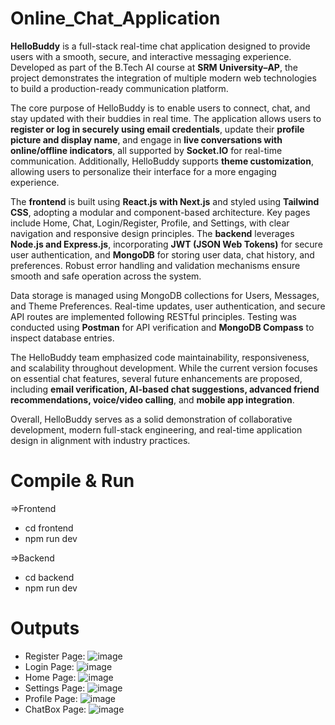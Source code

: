 # Online_Chat_Application
**HelloBuddy** is a full-stack real-time chat application designed to provide users with a smooth, secure, and interactive messaging experience. Developed as part of the B.Tech AI course at **SRM University–AP**, the project demonstrates the integration of multiple modern web technologies to build a production-ready communication platform.

The core purpose of HelloBuddy is to enable users to connect, chat, and stay updated with their buddies in real time. The application allows users to **register or log in securely using email credentials**, update their **profile picture and display name**, and engage in **live conversations with online/offline indicators**, all supported by **Socket.IO** for real-time communication. Additionally, HelloBuddy supports **theme customization**, allowing users to personalize their interface for a more engaging experience.

The **frontend** is built using **React.js with Next.js** and styled using **Tailwind CSS**, adopting a modular and component-based architecture. Key pages include Home, Chat, Login/Register, Profile, and Settings, with clear navigation and responsive design principles. The **backend** leverages **Node.js and Express.js**, incorporating **JWT (JSON Web Tokens)** for secure user authentication, and **MongoDB** for storing user data, chat history, and preferences. Robust error handling and validation mechanisms ensure smooth and safe operation across the system.

Data storage is managed using MongoDB collections for Users, Messages, and Theme Preferences. Real-time updates, user authentication, and secure API routes are implemented following RESTful principles. Testing was conducted using **Postman** for API verification and **MongoDB Compass** to inspect database entries.

The HelloBuddy team emphasized code maintainability, responsiveness, and scalability throughout development. While the current version focuses on essential chat features, several future enhancements are proposed, including **email verification, AI-based chat suggestions, advanced friend recommendations, voice/video calling**, and **mobile app integration**.

Overall, HelloBuddy serves as a solid demonstration of collaborative development, modern full-stack engineering, and real-time application design in alignment with industry practices.



# Compile & Run
=>Frontend 
  - cd frontend
  - npm run dev
    
=>Backend 
  - cd backend
  - npm run dev

# Outputs
- Register Page:
![image](https://github.com/user-attachments/assets/fdbf5703-231d-42e7-bf04-6cfedec71b81)
- Login Page:
![image](https://github.com/user-attachments/assets/b79301f2-175d-450d-8c3b-e771f085ac2f)
- Home Page:
![image](https://github.com/user-attachments/assets/2364a694-3435-4932-8de1-c972262ee427)
- Settings Page:
![image](https://github.com/user-attachments/assets/dda2186f-5e07-4161-a672-b45ee7cbc14b)
- Profile Page:
![image](https://github.com/user-attachments/assets/6b0955bd-0c49-4fc5-8eb9-e2e7ad14ffe1)
- ChatBox Page:
![image](https://github.com/user-attachments/assets/163d078f-5d82-450f-933d-81e858711c8e)







